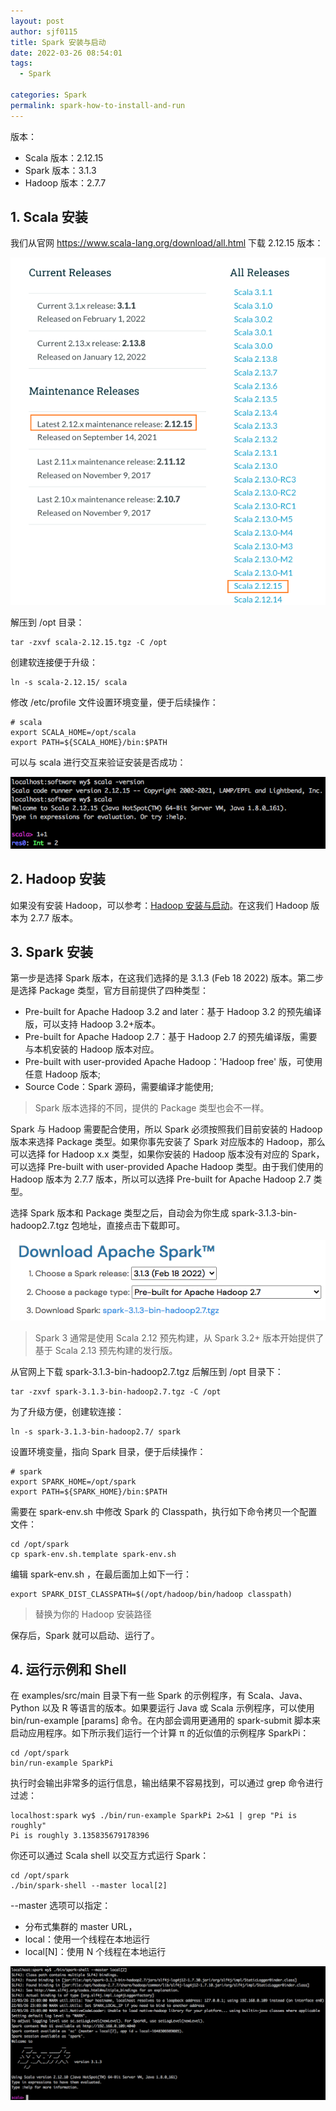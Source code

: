 ```yaml
---
layout: post
author: sjf0115
title: Spark 安装与启动
date: 2022-03-26 08:54:01
tags:
  - Spark

categories: Spark
permalink: spark-how-to-install-and-run
---
```


版本：
- Scala 版本：2.12.15
- Spark 版本：3.1.3
- Hadoop 版本：2.7.7

## 1. Scala 安装

我们从官网 https://www.scala-lang.org/download/all.html 下载 2.12.15 版本：

![](https://github.com/sjf0115/ImageBucket/blob/main/Spark/spark-how-to-install-and-run-1.png?raw=true)

解压到 /opt 目录：
```
tar -zxvf scala-2.12.15.tgz -C /opt
```
创建软连接便于升级：
```
ln -s scala-2.12.15/ scala
```
修改 /etc/profile 文件设置环境变量，便于后续操作：
```
# scala
export SCALA_HOME=/opt/scala
export PATH=${SCALA_HOME}/bin:$PATH
```
可以与 scala 进行交互来验证安装是否成功：

![](https://github.com/sjf0115/ImageBucket/blob/main/Spark/spark-how-to-install-and-run-2.png?raw=true)

## 2. Hadoop 安装

如果没有安装 Hadoop，可以参考：[Hadoop 安装与启动](http://smartsi.club/hadoop-setup-and-start.html)。在这我们 Hadoop 版本为 2.7.7 版本。

## 3. Spark 安装

第一步是选择 Spark 版本，在这我们选择的是 3.1.3 (Feb 18 2022) 版本。第二步是选择 Package 类型，官方目前提供了四种类型：
- Pre-built for Apache Hadoop 3.2 and later：基于 Hadoop 3.2 的预先编译版，可以支持 Hadoop 3.2+版本。
- Pre-built for Apache Hadoop 2.7：基于 Hadoop 2.7 的预先编译版，需要与本机安装的 Hadoop 版本对应。
- Pre-built with user-provided Apache Hadoop：'Hadoop free' 版，可使用任意 Hadoop 版本;
- Source Code：Spark 源码，需要编译才能使用;

> Spark 版本选择的不同，提供的 Package 类型也会不一样。

Spark 与 Hadoop 需要配合使用，所以 Spark 必须按照我们目前安装的 Hadoop 版本来选择 Package 类型。如果你事先安装了 Spark 对应版本的 Hadoop，那么可以选择 for Hadoop x.x 类型，如果你安装的 Hadoop 版本没有对应的 Spark，可以选择 Pre-built with user-provided Apache Hadoop 类型。由于我们使用的 Hadoop 版本为 2.7.7 版本，所以可以选择 Pre-built for Apache Hadoop 2.7 类型。

选择 Spark 版本和 Package 类型之后，自动会为你生成 spark-3.1.3-bin-hadoop2.7.tgz 包地址，直接点击下载即可。

![](https://github.com/sjf0115/ImageBucket/blob/main/Spark/spark-how-to-install-and-run-3.png?raw=true)

> Spark 3 通常是使用 Scala 2.12 预先构建，从 Spark 3.2+ 版本开始提供了基于 Scala 2.13 预先构建的发行版。

从官网上下载 spark-3.1.3-bin-hadoop2.7.tgz 后解压到 /opt 目录下：
```
tar -zxvf spark-3.1.3-bin-hadoop2.7.tgz -C /opt
```
为了升级方便，创建软连接：
```
ln -s spark-3.1.3-bin-hadoop2.7/ spark
```
设置环境变量，指向 Spark 目录，便于后续操作：
```
# spark
export SPARK_HOME=/opt/spark
export PATH=${SPARK_HOME}/bin:$PATH
```

需要在 spark-env.sh 中修改 Spark 的 Classpath，执行如下命令拷贝一个配置文件：
```
cd /opt/spark
cp spark-env.sh.template spark-env.sh
```
编辑 spark-env.sh ，在最后面加上如下一行：
```
export SPARK_DIST_CLASSPATH=$(/opt/hadoop/bin/hadoop classpath)
```
> 替换为你的 Hadoop 安装路径

保存后，Spark 就可以启动、运行了。

## 4. 运行示例和 Shell

在 examples/src/main 目录下有一些 Spark 的示例程序，有 Scala、Java、Python 以及 R 等语言的版本。如果要运行 Java 或 Scala 示例程序，可以使用 bin/run-example <class> [params] 命令。在内部会调用更通用的 spark-submit 脚本来启动应用程序。如下所示我们运行一个计算 π 的近似值的示例程序 SparkPi：
```
cd /opt/spark
bin/run-example SparkPi
```
执行时会输出非常多的运行信息，输出结果不容易找到，可以通过 grep 命令进行过滤：
```
localhost:spark wy$ ./bin/run-example SparkPi 2>&1 | grep "Pi is roughly"
Pi is roughly 3.135835679178396
```
你还可以通过 Scala shell 以交互方式运行 Spark：
```
cd /opt/spark
./bin/spark-shell --master local[2]
```
--master 选项可以指定：
- 分布式集群的 master URL，
- local：使用一个线程在本地运行
- local[N]：使用 N 个线程在本地运行

![](https://github.com/sjf0115/ImageBucket/blob/main/Spark/spark-how-to-install-and-run-4.png?raw=true)
